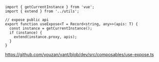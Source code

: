 <!--
 * @Name 
 * @Description 
 * @Author clc
 * @Date 2021-08-26 16:23:16
 * @LastEditTime 2021-08-26 16:23:30
 * @Email Lengchars@gmail.com
-->
```
import { getCurrentInstance } from 'vue';
import { extend } from '../utils';

// expose public api
export function useExpose<T = Record<string, any>>(apis: T) {
  const instance = getCurrentInstance();
  if (instance) {
    extend(instance.proxy, apis);
  }
}
```

https://github.com/youzan/vant/blob/dev/src/composables/use-expose.ts